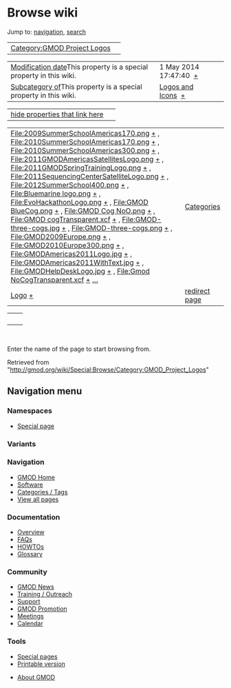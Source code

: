 <div id="mw-page-base" class="noprint">

</div>

<div id="mw-head-base" class="noprint">

</div>

<div id="content" class="mw-body" role="main">

<span id="top"></span>

<div id="mw-js-message" style="display:none;">

</div>



# <span dir="auto">Browse wiki</span>

<div id="bodyContent">

<div id="contentSub">

</div>

<div id="jump-to-nav" class="mw-jump">

Jump to: [navigation](#mw-navigation), [search](#p-search)

</div>

<div id="mw-content-text">

|  |  |
|----|----|
| [Category:GMOD Project Logos](/wiki/Category:GMOD_Project_Logos "Category:GMOD Project Logos") |  |

|  |  |
|----|----|
| <span class="smw-highlighter" data-type="1" state="inline" data-title="Property"><span class="smwbuiltin">[Modification date](/wiki/Property:Modification_date "Property:Modification date")</span><span class="smwttcontent">This property is a special property in this wiki.</span></span> | <span class="smwb-value">1 May 2014 17:47:40  <span class="smwsearch">[+](/wiki/Special:SearchByProperty/Modification-20date/1-20May-202014-2017:47:40 "Special:SearchByProperty/Modification-20date/1-20May-202014-2017:47:40")</span></span> |
| <span class="smw-highlighter" data-type="1" state="inline" data-title="Property"><span class="smwbuiltin">[Subcategory of](/wiki/Property:Subcategory_of "Property:Subcategory of")</span><span class="smwttcontent">This property is a special property in this wiki.</span></span> | <span class="smwb-value">[Logos and Icons](/wiki/Category:Logos_and_Icons "Category:Logos and Icons")  <span class="smwsearch">[+](/wiki/Special:SearchByProperty/Subcategory-20of/Logos-20and-20Icons "Special:SearchByProperty/Subcategory-20of/Logos-20and-20Icons")</span></span> |

<span id="smw_browse_incoming"></span>

|  |  |
|----|----|
| [hide properties that link here](/mediawiki/index.php?title=Special:Browse&offset=0&dir=out&article=Category%3AGMOD+Project+Logos)  |  |

|  |  |
|----|----|
| <span class="smwb-ivalue">[File:2009SummerSchoolAmericas170.png](/wiki/File:2009SummerSchoolAmericas170.png "File:2009SummerSchoolAmericas170.png") <span class="smwbrowse">[+](/wiki/Special:Browse/File:2009SummerSchoolAmericas170.png "Special:Browse/File:2009SummerSchoolAmericas170.png")</span></span> , <span class="smwb-ivalue">[File:2010SummerSchoolAmericas170.png](/wiki/File:2010SummerSchoolAmericas170.png "File:2010SummerSchoolAmericas170.png") <span class="smwbrowse">[+](/wiki/Special:Browse/File:2010SummerSchoolAmericas170.png "Special:Browse/File:2010SummerSchoolAmericas170.png")</span></span> , <span class="smwb-ivalue">[File:2010SummerSchoolAmericas300.png](/wiki/File:2010SummerSchoolAmericas300.png "File:2010SummerSchoolAmericas300.png") <span class="smwbrowse">[+](/wiki/Special:Browse/File:2010SummerSchoolAmericas300.png "Special:Browse/File:2010SummerSchoolAmericas300.png")</span></span> , <span class="smwb-ivalue">[File:2011GMODAmericasSatellitesLogo.png](/wiki/File:2011GMODAmericasSatellitesLogo.png "File:2011GMODAmericasSatellitesLogo.png") <span class="smwbrowse">[+](/wiki/Special:Browse/File:2011GMODAmericasSatellitesLogo.png "Special:Browse/File:2011GMODAmericasSatellitesLogo.png")</span></span> , <span class="smwb-ivalue">[File:2011GMODSpringTrainingLogo.png](/wiki/File:2011GMODSpringTrainingLogo.png "File:2011GMODSpringTrainingLogo.png") <span class="smwbrowse">[+](/wiki/Special:Browse/File:2011GMODSpringTrainingLogo.png "Special:Browse/File:2011GMODSpringTrainingLogo.png")</span></span> , <span class="smwb-ivalue">[File:2011SequencingCenterSatelliteLogo.png](/wiki/File:2011SequencingCenterSatelliteLogo.png "File:2011SequencingCenterSatelliteLogo.png") <span class="smwbrowse">[+](/wiki/Special:Browse/File:2011SequencingCenterSatelliteLogo.png "Special:Browse/File:2011SequencingCenterSatelliteLogo.png")</span></span> , <span class="smwb-ivalue">[File:2012SummerSchool400.png](/wiki/File:2012SummerSchool400.png "File:2012SummerSchool400.png") <span class="smwbrowse">[+](/wiki/Special:Browse/File:2012SummerSchool400.png "Special:Browse/File:2012SummerSchool400.png")</span></span> , <span class="smwb-ivalue">[File:Bluemarine logo.png](/wiki/File:Bluemarine_logo.png "File:Bluemarine logo.png") <span class="smwbrowse">[+](/wiki/Special:Browse/File:Bluemarine-20logo.png "Special:Browse/File:Bluemarine-20logo.png")</span></span> , <span class="smwb-ivalue">[File:EvoHackathonLogo.png](/wiki/File:EvoHackathonLogo.png "File:EvoHackathonLogo.png") <span class="smwbrowse">[+](/wiki/Special:Browse/File:EvoHackathonLogo.png "Special:Browse/File:EvoHackathonLogo.png")</span></span> , <span class="smwb-ivalue">[File:GMOD BlueCog.png](/wiki/File:GMOD_BlueCog.png "File:GMOD BlueCog.png") <span class="smwbrowse">[+](/wiki/Special:Browse/File:GMOD-20BlueCog.png "Special:Browse/File:GMOD-20BlueCog.png")</span></span> , <span class="smwb-ivalue">[File:GMOD Cog NoO.png](/wiki/File:GMOD_Cog_NoO.png "File:GMOD Cog NoO.png") <span class="smwbrowse">[+](/wiki/Special:Browse/File:GMOD-20Cog-20NoO.png "Special:Browse/File:GMOD-20Cog-20NoO.png")</span></span> , <span class="smwb-ivalue">[File:GMOD cogTransparent.xcf](/wiki/File:GMOD_cogTransparent.xcf "File:GMOD cogTransparent.xcf") <span class="smwbrowse">[+](/wiki/Special:Browse/File:GMOD-20cogTransparent.xcf "Special:Browse/File:GMOD-20cogTransparent.xcf")</span></span> , <span class="smwb-ivalue">[File:GMOD-three-cogs.jpg](/wiki/File:GMOD-three-cogs.jpg "File:GMOD-three-cogs.jpg") <span class="smwbrowse">[+](/wiki/Special:Browse/File:GMOD-2Dthree-2Dcogs.jpg "Special:Browse/File:GMOD-2Dthree-2Dcogs.jpg")</span></span> , <span class="smwb-ivalue">[File:GMOD-three-cogs.png](/wiki/File:GMOD-three-cogs.png "File:GMOD-three-cogs.png") <span class="smwbrowse">[+](/wiki/Special:Browse/File:GMOD-2Dthree-2Dcogs.png "Special:Browse/File:GMOD-2Dthree-2Dcogs.png")</span></span> , <span class="smwb-ivalue">[File:GMOD2009Europe.png](/wiki/File:GMOD2009Europe.png "File:GMOD2009Europe.png") <span class="smwbrowse">[+](/wiki/Special:Browse/File:GMOD2009Europe.png "Special:Browse/File:GMOD2009Europe.png")</span></span> , <span class="smwb-ivalue">[File:GMOD2010Europe300.png](/wiki/File:GMOD2010Europe300.png "File:GMOD2010Europe300.png") <span class="smwbrowse">[+](/wiki/Special:Browse/File:GMOD2010Europe300.png "Special:Browse/File:GMOD2010Europe300.png")</span></span> , <span class="smwb-ivalue">[File:GMODAmericas2011Logo.jpg](/wiki/File:GMODAmericas2011Logo.jpg "File:GMODAmericas2011Logo.jpg") <span class="smwbrowse">[+](/wiki/Special:Browse/File:GMODAmericas2011Logo.jpg "Special:Browse/File:GMODAmericas2011Logo.jpg")</span></span> , <span class="smwb-ivalue">[File:GMODAmericas2011WithText.jpg](/wiki/File:GMODAmericas2011WithText.jpg "File:GMODAmericas2011WithText.jpg") <span class="smwbrowse">[+](/wiki/Special:Browse/File:GMODAmericas2011WithText.jpg "Special:Browse/File:GMODAmericas2011WithText.jpg")</span></span> , <span class="smwb-ivalue">[File:GMODHelpDeskLogo.jpg](/wiki/File:GMODHelpDeskLogo.jpg "File:GMODHelpDeskLogo.jpg") <span class="smwbrowse">[+](/wiki/Special:Browse/File:GMODHelpDeskLogo.jpg "Special:Browse/File:GMODHelpDeskLogo.jpg")</span></span> , <span class="smwb-ivalue">[File:Gmod NoCogTransparent.xcf](/wiki/File:Gmod_NoCogTransparent.xcf "File:Gmod NoCogTransparent.xcf") <span class="smwbrowse">[+](/wiki/Special:Browse/File:Gmod-20NoCogTransparent.xcf "Special:Browse/File:Gmod-20NoCogTransparent.xcf")</span></span> […](/mediawiki/index.php?title=Special:SearchByProperty&property=&value=Category%3AGMOD+Project+Logos) | [Categories](/wiki/Special:Categories "Special:Categories") |
| <span class="smwb-ivalue"><a href="/wiki/Logo" class="mw-redirect" title="Logo">Logo</a> <span class="smwbrowse">[+](/wiki/Special:Browse/Logo "Special:Browse/Logo")</span></span> | [redirect page](/wiki/Special:ListRedirects "Special:ListRedirects") |

|     |     |
|-----|-----|
|     |     |

 

Enter the name of the page to start browsing from.  

</div>

<div class="printfooter">

Retrieved from
"<http://gmod.org/wiki/Special:Browse/Category:GMOD_Project_Logos>"

</div>

<div id="catlinks" class="catlinks catlinks-allhidden">

</div>

<div class="visualClear">

</div>

</div>

</div>

<div id="mw-navigation">

## Navigation menu

<div id="mw-head">



<div id="left-navigation">

<div id="p-namespaces" class="vectorTabs" role="navigation"
aria-labelledby="p-namespaces-label">

### Namespaces

- <span id="ca-nstab-special">[Special
  page](/wiki/Special:Browse/Category:GMOD_Project_Logos "This is a special page, you cannot edit the page itself")</span>

</div>

<div id="p-variants" class="vectorMenu emptyPortlet" role="navigation"
aria-labelledby="p-variants-label">

### 

### Variants[](#)

<div class="menu">

</div>

</div>

</div>





</div>



</div>

</div>

</div>

<div id="mw-panel">

<div id="p-logo" role="banner">

<a href="/wiki/Main_Page"
style="background-image: url(http://gmod.org/images/GMOD-cogs.png);"
title="Visit the main page"></a>

</div>

<div id="p-Navigation" class="portal" role="navigation"
aria-labelledby="p-Navigation-label">

### Navigation

<div class="body">

- <span id="n-GMOD-Home">[GMOD Home](/wiki/Main_Page)</span>
- <span id="n-Software">[Software](/wiki/GMOD_Components)</span>
- <span id="n-Categories-.2F-Tags">[Categories /
  Tags](/wiki/Categories)</span>
- <span id="n-View-all-pages">[View all
  pages](/wiki/Special:AllPages)</span>

</div>

</div>

<div id="p-Documentation" class="portal" role="navigation"
aria-labelledby="p-Documentation-label">

### Documentation

<div class="body">

- <span id="n-Overview">[Overview](/wiki/Overview)</span>
- <span id="n-FAQs">[FAQs](/wiki/Category:FAQ)</span>
- <span id="n-HOWTOs">[HOWTOs](/wiki/Category:HOWTO)</span>
- <span id="n-Glossary">[Glossary](/wiki/Glossary)</span>

</div>

</div>

<div id="p-Community" class="portal" role="navigation"
aria-labelledby="p-Community-label">

### Community

<div class="body">

- <span id="n-GMOD-News">[GMOD News](/wiki/GMOD_News)</span>
- <span id="n-Training-.2F-Outreach">[Training /
  Outreach](/wiki/Training_and_Outreach)</span>
- <span id="n-Support">[Support](/wiki/Support)</span>
- <span id="n-GMOD-Promotion">[GMOD
  Promotion](/wiki/GMOD_Promotion)</span>
- <span id="n-Meetings">[Meetings](/wiki/Meetings)</span>
- <span id="n-Calendar">[Calendar](/wiki/Calendar)</span>

</div>

</div>

<div id="p-tb" class="portal" role="navigation"
aria-labelledby="p-tb-label">

### Tools

<div class="body">

- <span id="t-specialpages"><a href="/wiki/Special:SpecialPages" accesskey="q"
  title="A list of all special pages [q]">Special pages</a></span>
- <span id="t-print"><a
  href="/mediawiki/index.php?title=Special:Browse/Category:GMOD_Project_Logos&amp;printable=yes"
  rel="alternate" accesskey="p"
  title="Printable version of this page [p]">Printable version</a></span>

</div>

</div>

</div>

</div>

<div id="footer" role="contentinfo">

- <span id="footer-places-about">[About
  GMOD](/wiki/GMOD:About "GMOD:About")</span>

<!-- -->






</div>
